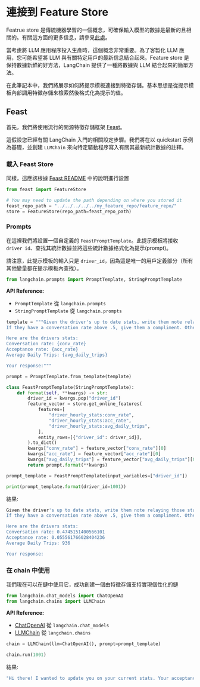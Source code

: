 # 連接到 Feature Store

Featrue store 是傳統機器學習的一個概念，可確保輸入模型的數據是最新的且相關的。有關這方面的更多信息，請參見[此處](https://www.tecton.ai/blog/what-is-a-feature-store/)。

當考慮將 LLM 應用程序投入生產時，這個概念非常重要。為了客製化 LLM 應用，您可能希望將 LLM 與有關特定用戶的最新信息結合起來。Feature store 是保持數據新鮮的好方法，LangChain 提供了一種將數據與 LLM 結合起來的簡單方法。

在此筆記本中，我們將展示如何將提示模板連接到特徵存儲。基本思想是從提示模板內部調用特徵存儲來檢索然後格式化為提示的值。

## Feast

首先，我們將使用流行的開源特徵存儲框架 [Feast](https://github.com/feast-dev/feast)。

這假設您已經有關 LangChain 入門的相關設定步驟。我們將在以 quickstart 示例為基礎，並創建 `LLMChain` 來向特定驅動程序寫入有關其最新統計數據的註釋。

### 載入 Feast Store

同樣，這應該根據 [Feast README](https://github.com/feast-dev/feast/blob/master/README.md) 中的說明進行設置

```python
from feast import FeatureStore

# You may need to update the path depending on where you stored it
feast_repo_path = "../../../../../my_feature_repo/feature_repo/"
store = FeatureStore(repo_path=feast_repo_path)
```

### Prompts

在這裡我們將設置一個自定義的 `FeastPromptTemplate`。此提示模板將接收 `driver id`、查找其統計數據並將這些統計數據格式化為提示(prompt)。

請注意，此提示模板的輸入只是 `driver_id`，因為這是唯一的用戶定義部分（所有其他變量都在提示模板內查找）。

```python
from langchain.prompts import PromptTemplate, StringPromptTemplate
```

**API Reference:**

- `PromptTemplate` 從 `langchain.prompts`
- `StringPromptTemplate` 從 `langchain.prompts`

```python
template = """Given the driver's up to date stats, write them note relaying those stats to them.
If they have a conversation rate above .5, give them a compliment. Otherwise, make a silly joke about chickens at the end to make them feel better

Here are the drivers stats:
Conversation rate: {conv_rate}
Acceptance rate: {acc_rate}
Average Daily Trips: {avg_daily_trips}

Your response:"""

prompt = PromptTemplate.from_template(template)
```

```python
class FeastPromptTemplate(StringPromptTemplate):
    def format(self, **kwargs) -> str:
        driver_id = kwargs.pop("driver_id")
        feature_vector = store.get_online_features(
            features=[
                "driver_hourly_stats:conv_rate",
                "driver_hourly_stats:acc_rate",
                "driver_hourly_stats:avg_daily_trips",
            ],
            entity_rows=[{"driver_id": driver_id}],
        ).to_dict()
        kwargs["conv_rate"] = feature_vector["conv_rate"][0]
        kwargs["acc_rate"] = feature_vector["acc_rate"][0]
        kwargs["avg_daily_trips"] = feature_vector["avg_daily_trips"][0]
        return prompt.format(**kwargs)
```

```python
prompt_template = FeastPromptTemplate(input_variables=["driver_id"])
```

```python
print(prompt_template.format(driver_id=1001))
```

結果:

```bash
Given the driver's up to date stats, write them note relaying those stats to them.
If they have a conversation rate above .5, give them a compliment. Otherwise, make a silly joke about chickens at the end to make them feel better

Here are the drivers stats:
Conversation rate: 0.4745151400566101
Acceptance rate: 0.055561766028404236
Average Daily Trips: 936

Your response:
```

### 在 chain 中使用

我們現在可以在鏈中使用它，成功創建一個由特徵存儲支持實現個性化的鏈

```python
from langchain.chat_models import ChatOpenAI
from langchain.chains import LLMChain
```

**API Reference:**

- [ChatOpenAI](https://api.python.langchain.com/en/latest/chat_models/langchain.chat_models.openai.ChatOpenAI.html) 從 `langchain.chat_models`
- [LLMChain](https://api.python.langchain.com/en/latest/chains/langchain.chains.llm.LLMChain.html) 從 `langchain.chains`

```python
chain = LLMChain(llm=ChatOpenAI(), prompt=prompt_template)
```

```python
chain.run(1001)
```

結果:

```bash
"Hi there! I wanted to update you on your current stats. Your acceptance rate is 0.055561766028404236 and your average daily trips are 936. While your conversation rate is currently 0.4745151400566101, I have no doubt that with a little extra effort, you'll be able to exceed that .5 mark! Keep up the great work! And remember, even chickens can't always cross the road, but they still give it their best shot."
```
